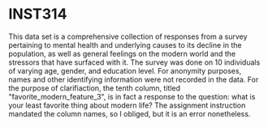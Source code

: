 # INST314
This data set is a comprehensive collection of responses from a survey pertaining to mental health and underlying causes to its decline in the population, 
as well as general feelings on the modern world and the stressors that have surfaced with it. The survey was done on 10 individuals of varying age, gender, and 
education level. For anonymity purposes, names and other identifying information were not recorded in the data. 
For the purpose of clarifiaction, the tenth column, titled "favorite_modern_feature_3", is in fact a response to the question: what is your least favorite thing about
modern life? The assignment instruction mandated the column names, so I obliged, but it is an error nonetheless.
